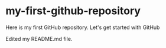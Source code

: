 # my-first-github-repository
Here is my first GitHub repository. Let's get started with GitHub


Edited my README.md file.
